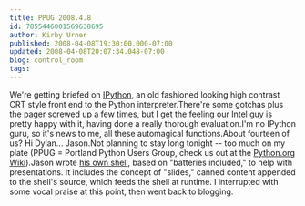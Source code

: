 ```yaml
---
title: PPUG 2008.4.8
id: 7855446001569638695
author: Kirby Urner
published: 2008-04-08T19:30:00.000-07:00
updated: 2008-04-08T20:07:34.048-07:00
blog: control_room
tags: 
---
```


We're getting briefed on [IPython](http://ipython.scipy.org/moin/FrontPage), an old fashioned looking high contrast CRT style front end to the Python interpreter.There're some gotchas plus the pager screwed up a few times, but I get the feeling our Intel guy is pretty happy with it, having done a really thorough evaluation.I'm no IPython guru, so it's news to me, all these automagical functions.About fourteen of us?  Hi Dylan... Jason.Not planning to stay long tonight -- too much on my plate (PPUG = Portland Python Users Group, check us out at the [Python.org Wiki](http://wiki.python.org/moin/PortlandPythonUserGroup)).Jason wrote [his own shell](http://discorporate.us/projects/sliderepl/), based on "batteries included," to help with presentations.  It includes the concept of "slides," canned content appended to the shell's source, which feeds the shell at runtime.  I interrupted with some vocal praise at this point, then went back to blogging.